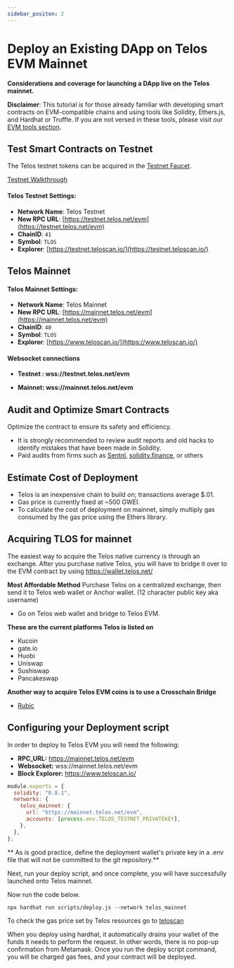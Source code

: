 ```yaml
---
sidebar_positon: 2
---
```


# Deploy an Existing DApp on Telos EVM Mainnet

**Considerations and coverage for launching a DApp live on the Telos mainnet.**

**Disclaimer**: This tutorial is for those already familiar with developing smart contracts on EVM-compatible chains and using tools like Solidity, Ethers.js, and Hardhat or Truffle. If you are not versed in these tools, please visit our [EVM tools section](/evm/smart-contracts/README.md).

## Test Smart Contracts on Testnet

The Telos testnet tokens can be acquired in the [Testnet Faucet](https://app.telos.net/testnet/developers).

[Testnet Walkthrough](testnet_tutorial.md)

#### **Telos Testnet Settings:**

- **Network Name**: Telos Testnet
- **New RPC URL**: [https://testnet.telos.net/evm](https://testnet.telos.net/evm)
- **ChainID**: `41`
- **Symbol**: `TLOS`
- **Explorer**: [https://testnet.teloscan.io/](https://testnet.teloscan.io/)

## Telos Mainnet

#### **Telos Mainnet Settings:**

- **Network Name**: Telos Mainnet
- **New RPC URL**: [https://mainnet.telos.net/evm](https://mainnet.telos.net/evm)
- **ChainID**: `40`
- **Symbol**: `TLOS`
- **Explorer**: [https://www.teloscan.io/](https://www.teloscan.io/)

#### Websocket connections

- **Testnet : wss://testnet.telos.net/evm**

- **Mainnet: wss://mainnet.telos.net/evm**

## Audit and Optimize Smart Contracts

Optimize the contract to ensure its safety and efficiency.

- It is strongly recommended to review audit reports and old hacks to identify mistakes that have been made in Solidity.
- Paid audits from firms such as [Sentnl](https://sentnl.io/), [solidity.finance](https://solidity.finance/), or others

## Estimate Cost of Deployment

- Telos is an inexpensive chain to build on; transactions average $.01.
- Gas price is currently fixed at ~500 GWEI. 
- To calculate the cost of deployment on mainnet, simply multiply gas consumed by the gas price using the Ethers library. 

## Acquiring TLOS for mainnet

The easiest way to acquire the Telos native currency is through an exchange. After you purchase native Telos, you will have to bridge it over to the EVM contract by using https://wallet.telos.net/

**Most Affordable Method** Purchase Telos on a centralized exchange, then send it to Telos web wallet or Anchor wallet. (12 character public key aka username)

- Go on Telos web wallet and bridge to Telos EVM.

**These are the current platforms Telos is listed on**

- Kucoin
- gate.io
- Huobi
- Uniswap
- Sushiswap
- Pancakeswap

**Another way to acquire Telos EVM coins is to use a Crosschain Bridge**

- [Rubic](https://rubic.exchange/)

## Configuring your Deployment script

In order to deploy to Telos EVM you will need the following:

- **RPC_URL:** https://mainnet.telos.net/evm
- **Websocket:** wss://mainnet.telos.net/evm
- **Block Explorer:** https://www.teloscan.io/

```js title="hardhat_project/hardhat.config.js"
module.exports = {
  solidity: "0.8.1",
  networks: {
    telos_mainnet: {
      url: "https://mainnet.telos.net/evm",
      accounts: [process.env.TELOS_TESTNET_PRIVATEKEY],
    },
  },
};
```

** As is good practice, define the deployment wallet's private key in a .env file that will not be committed to the git repository.**

Next, run your deploy script, and once complete, you will have successfully launched onto Telos mainnet. 

Now run the code below.

`npx hardhat run scripts/deploy.js --network telos_mainnet`

To check the gas price set by Telos resources go to [teloscan](https://www.teloscan.io/)

When you deploy using hardhat, it automatically drains your wallet of the funds it needs to perform the request. In other words, there is no pop-up confirmation from Metamask. Once you run the deploy script command, you will be charged gas fees, and your contract will be deployed.
